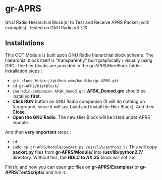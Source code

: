 # gr-APRS
GNU Radio Hierarchial Block(s) to Test and Receive APRS Packet (with examples). Tested on GNU Radio v3.7.10.

## Installations
This OOT Module is built upon GNU Radio hierarchial block scheme. The hierarchial block itself is "transparently" built graphically / visually using GRC. The hier blocks are provided in the gr-APRS/HierBlock folder.
Installation steps :
* `git clone https://github.com/handiko/gr-APRS.git`
* `cd gr-APRS/HierBlock/`
* `gnuradio-companion AFSK_Demod.grc` **AFSK_Demod.grc** should be installed **first**.
* **Click RUN** button on GNU Radio companion (It will do nothing on foreground, since it will just build and install the Hier Block). And then **Close**.
* **Open the GNU Radio**. The new Hier Block will be listed under APRS module.

And then **very important** steps :
* `cd`
* `sudo cp gr-APRS/Module/packet.py /usr/lib/python2.7/` This will copy **packet.py** files from **gr-APRS/Module/** into **/usr/lib/python2.7/** directory. Without this, the **HDLC to AX.25** block will not run.

Finish, and now you can open grc files on **gr-APRS/Examples/** or **gr-APRS/TestScripts/** and run it.
